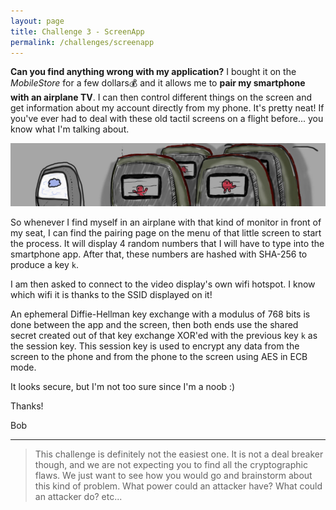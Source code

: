 ```yaml
---
layout: page
title: Challenge 3 - ScreenApp
permalink: /challenges/screenapp
---
```


**Can you find anything wrong with my application?** I bought it on the *MobileStore* for a few dollars💰  and it allows me to **pair my smartphone with an airplane TV**. I can then control different things on the screen and get information about my account directly from my phone. It's pretty neat! If you've ever had to deal with these old tactil screens on a flight before... you know what I'm talking about.

![drawing of an airplane screen](/images/challenges/screenapp.jpg)

So whenever I find myself in an airplane with that kind of monitor in front of my seat, I can find the pairing page on the menu of that little screen to start the process. It will display 4 random numbers that I will have to type into the smartphone app. After that, these numbers are hashed with SHA-256 to produce a key `k`.

I am then asked to connect to the video display's own wifi hotspot. I know which wifi it is thanks to the SSID displayed on it!

An ephemeral Diffie-Hellman key exchange with a modulus of 768 bits is done between the app and the screen, then both ends use the shared secret created out of that key exchange XOR'ed with the previous key `k` as the session key. This session key is used to encrypt any data from the screen to the phone and from the phone to the screen using AES in ECB mode.

It looks secure, but I'm not too sure since I'm a noob :)

Thanks!

Bob

---

> This challenge is definitely not the easiest one. It is not a deal breaker though, and we are not expecting you to find all the cryptographic flaws. We just want to see how you would go and brainstorm about this kind of problem. What power could an attacker have? What could an attacker do? etc... 
